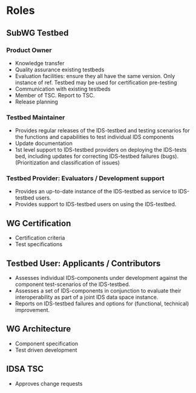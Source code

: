 # Roles

## SubWG Testbed
### Product Owner
* Knowledge transfer
* Quality assurance existing testbeds
* Evaluation facilities: ensure they all have the same version. Only instance of ref. Testbed may be used for certification pre-testing
* Communication with existing testbeds
* Member of TSC. Report to TSC.
* Release planning

### Testbed Maintainer
* Provides regular releases of the IDS-testbed and testing scenarios for the functions and capabilities to test individual IDS components
* Update documentation
* 1st level support to IDS-testbed providers on deploying the IDS-tests bed, including updates for correcting IDS-testbed failures (bugs). (Prioritization and classification of issues) 

### Testbed Provider: Evaluators / Development support
* Provides an up-to-date instance of the IDS-testbed as service to IDS-testbed users.
* Provides support to IDS-testbed users on using the IDS-testbed.

## WG Certification
* Certification criteria
* Test specifications

## Testbed User: Applicants / Contributors

* Assesses individual IDS-components under development against the component test-scenarios of the IDS-testbed.
* Assesses a set of IDS-components in conjunction to evaluate their interoperability as part of a joint IDS data space instance.
* Reports on IDS-testbed failures and options for (functional, technical) improvement.

## WG Architecture
* Component specification
* Test driven development

## IDSA TSC
* Approves change requests

